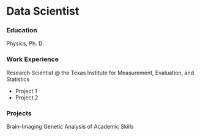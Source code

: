 # Data Scientist

### Education 
Physics, Ph. D.

### Work Experience
Research Scientist @ the Texas Institute for Measurement, Evaluation, and Statistics
- Project 1
- Project 2

### Projects
Brain-Imaging Genetic Analysis of Academic Skills

